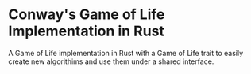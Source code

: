 # Conway's Game of Life Implementation in Rust

A Game of Life implementation in Rust with a Game of Life trait to easily create new algorithims and use them under a shared interface.
